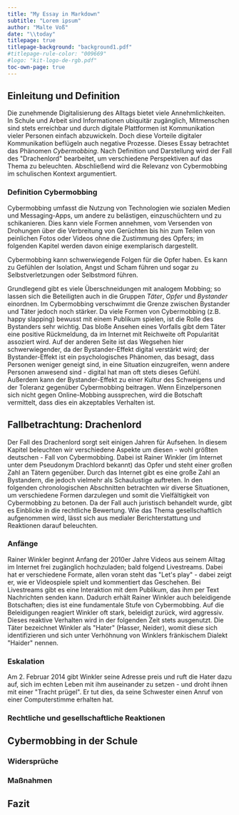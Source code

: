 ```yaml
---
title: "My Essay in Markdown"
subtitle: "Lorem ipsum"
author: "Malte Voß"
date: "\\today"
titlepage: true
titlepage-background: "background1.pdf"
#titlepage-rule-color: "009669"
#logo: "kit-logo-de-rgb.pdf"
toc-own-page: true
---
```


## Einleitung und Definition

Die zunehmende Digitalisierung des Alltags bietet viele Annehmlichkeiten.
In Schule und Arbeit sind Informationen ubiquitär zugänglich,
Mitmenschen sind stets erreichbar
und durch digitale Plattformen ist Kommunikation vieler Personen einfach abzuwickeln.
Doch diese Vorteile digitaler Kommunikation beflügeln auch negative Prozesse.
Dieses Essay betrachtet das Phänomen _Cybermobbing_.
Nach Definition und Darstellung wird der Fall des "Drachenlord" bearbeitet,
um verschiedene Perspektiven auf das Thema zu beleuchten.
Abschließend wird die Relevanz von Cybermobbing im schulischen Kontext argumentiert.

### Definition Cybermobbing

Cybermobbing umfasst die Nutzung von Technologien wie sozialen Medien und Messaging-Apps, um andere zu belästigen, einzuschüchtern und zu schikanieren.
Dies kann viele Formen annehmen, vom Versenden von Drohungen über die Verbreitung von Gerüchten
bis hin zum Teilen von peinlichen Fotos oder Videos ohne die Zustimmung des Opfers;
im folgenden Kapitel werden davon einige exemplarisch dargestellt.

Cybermobbing kann schwerwiegende Folgen für die Opfer haben.
Es kann zu Gefühlen der Isolation, Angst und Scham führen und sogar zu Selbstverletzungen oder Selbstmord führen.

<!-- Amanda Todd -->

Grundlegend gibt es viele Überschneidungen mit analogem Mobbing;
so lassen sich die Beteiligten auch in die Gruppen _Täter_, _Opfer_ und _Bystander_ einordnen.
Im Cybermobbing verschwimmt die Grenze zwischen Bystander und Täter jedoch noch stärker.
Da viele Formen von Cybermobbing (z.B. happy slapping) bewusst mit einem Publikum spielen,
ist die Rolle des Bystanders sehr wichtig.
Das bloße Ansehen eines Vorfalls gibt dem Täter eine positive Rückmeldung,
da im Internet mit Reichweite oft Popularität assoziert wird.
Auf der anderen Seite ist das Wegsehen hier schwerwiegender,
da der Bystander-Effekt digital verstärkt wird;
der Bystander-Effekt ist ein psychologisches Phänomen, das besagt,
dass Personen weniger geneigt sind, in eine Situation einzugreifen,
wenn andere Personen anwesend sind - digital hat man oft stets dieses Gefühl.
Außerdem kann der Bystander-Effekt zu einer Kultur des Schweigens und der Toleranz gegenüber Cybermobbing beitragen.
Wenn Einzelpersonen sich nicht gegen Online-Mobbing aussprechen, wird die Botschaft vermittelt, dass dies ein akzeptables Verhalten ist.


## Fallbetrachtung: Drachenlord

<!-- größter Fall weltweit / Deutschland -->

Der Fall des Drachenlord sorgt seit einigen Jahren für Aufsehen.
In diesem Kapitel beleuchten wir verschiedene Aspekte um diesen - wohl größten deutschen -
Fall von Cybermobbing.
Dabei ist Rainer Winkler (im Internet unter dem Pseudonym Drachlord bekannt) das Opfer und
steht einer großen Zahl an Tätern gegenüber.
Durch das Internet gibt es eine große Zahl an Bystandern,
die jedoch vielmehr als Schaulustige auftreten.
In den folgenden chronologischen Abschnitten betrachten wir diverse Situationen,
um verschiedene Formen darzulegen und somit die Vielfältigkeit von Cybermobbing zu betonen.
Da der Fall auch juristisch behandelt wurde,
gibt es Einblicke in die rechtliche Bewertung.
Wie das Thema gesellschaftlich aufgenommen wird,
lässt sich aus medialer Berichterstattung und Reaktionen darauf beleuchten.

### Anfänge

<!-- Beleidugung, Harassment -->

Rainer Winkler beginnt Anfang der 2010er Jahre Videos aus seinem Alltag
im Internet frei zugänglich hochzuladen;
bald folgend Livestreams.
Dabei hat er verschiedene Formate,
allen voran steht das "Let's play" - dabei zeigt er, wie er Videospiele spielt und kommentiert das Geschehen.
Bei Livestreams gibt es eine Interaktion mit dem Publikum,
das ihm per Text Nachrichten senden kann.
Dadurch erhält Rainer Winkler auch beleidigende Botschaften;
dies ist eine fundamentale Stufe von Cybermobbing.
Auf die Beleidigungen reagiert Winkler oft stark,
beleidigt zurück, wird aggressiv.
Dieses reaktive Verhalten wird in der folgenden Zeit stets ausgenutzt.
Die Täter bezeichnet Winkler als "Hater" (Hasser, Neider),
womit diese sich identifizieren und 
sich unter Verhöhnung von Winklers fränkischem Dialekt "Haider" nennen.

### Eskalation

<!-- Besuche, Bedrohung, Cybergrooming, Swatting -->
Am 2. Februar 2014 gibt Winkler seine Adresse preis und ruft die Hater dazu auf,
sich im echten Leben mit ihm auseinander zu setzen - und droht ihnen mit einer "Tracht prügel".
Er tut dies, da seine Schwester einen Anruf von einer Computerstimme erhalten hat. 
<!-- Schwester -->
<!-- Rundfunktlizenz -->

### Rechtliche und gesellschaftliche Reaktionen

<!--
Mobbing kein Strafbestand
Platzverweise
Motivation der Täter
Prozess gegen RW
-->

## Cybermobbing in der Schule

###

<!--
Fakten:
- Statistik Cyberlife
- Taeter, Opfer, Bystander
- Golem Artikel
-->

### Widersprüche

<!--
digitale Freizeit
Kompetenz von Lehrkräften
keine Kontrolle der Medien
'unsichtbar'
-->

### Maßnahmen

<!--
Workshops, siehe offline-Mobbing

-->

## Fazit

<!--
  Kompetenzen, Gesellschaft als Fundament
-->
